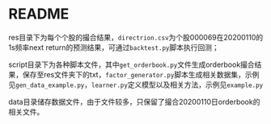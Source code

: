 # README

res目录下为每个个股的撮合结果，`directrion.csv`为个股000069在20200110的1s频率next return的预测结果，可通过`backtest.py`脚本执行回测；

script目录下为各种脚本文件，其中`get_orderbook.py`文件生成orderbook撮合结果，保存至res文件夹下的txt，`factor_generator.py`脚本生成相关数据集，示例见`gen_data_example.py`，`learner.py`定义模型以及相关方法，示例见`example.py`

data目录储存数据文件，由于文件较多，只保留了撮合20200110日orderbook的相关文件。
